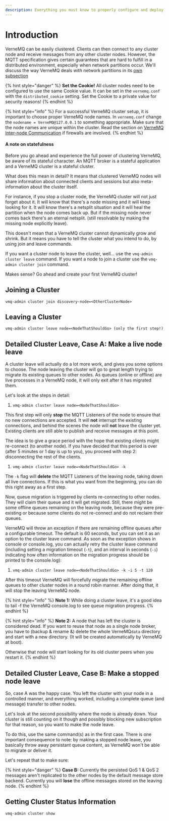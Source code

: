 ```yaml
---
description: Everything you must know to properly configure and deploy a VerneMQ Cluster
---
```


# Introduction

VerneMQ can be easily clustered. Clients can then connect to any cluster node and receive messages from any other cluster nodes. However, the MQTT specification gives certain guarantees that are hard to fulfill in a distributed environment, especially when network partitions occur. We'll discuss the way VerneMQ deals with network partitions in its [own subsection](netsplits.md)

{% hint style="danger" %}
**Set the Cookie!** All cluster nodes need to be configured to use the same Cookie value. It can be set in the `vernemq.conf` with the `distributed_cookie` setting. Set the Cookie to a private value for security reasons!
{% endhint %}

{% hint style="info" %}
For a successful VerneMQ cluster setup, it is important to choose proper VerneMQ node names. In `vernemq.conf` change the `nodename = VerneMQ@127.0.0.1` to something appropriate. Make sure that the node names are unique within the cluster. Read the section on [VerneMQ Inter-node Communication](communication.md) if firewalls are involved.
{% endhint %}

#### A note on statefulness

Before you go ahead and experience the full power of clustering VerneMQ, be aware of its stateful character. An MQTT broker is a stateful application and a VerneMQ cluster is a stateful cluster.

What does this mean in detail? It means that clustered VerneMQ nodes will share information about connected clients and sessions but also meta-information about the cluster itself.

For instance, if you stop a cluster node, the VerneMQ cluster will not just forget about it. It will know that there's a node missing and it will keep looking for it. It will know there's a netsplit situation and it will heal the partition when the node comes back up. But if the missing node never comes back there's an eternal netsplit. \(still resolvable by making the missing node explicitly leave\).

This doesn't mean that a VerneMQ cluster cannot dynamically grow and shrink. But it means you have to tell the cluster what you intend to do, by using join and leave commands.

If you want a cluster node to leave the cluster, well... use the `vmq-admin cluster leave` command. If you want a node to join a cluster use the `vmq-admin cluster join` command.

Makes sense? Go ahead and create your first VerneMQ cluster!

## Joining a Cluster

```text
vmq-admin cluster join discovery-node=<OtherClusterNode>
```

## Leaving a Cluster

```text
vmq-admin cluster leave node=<NodeThatShouldGo> (only the first step!)
```

## Detailed Cluster Leave, Case A: Make a live node leave

A cluster leave will actually do a lot more work, and gives you some options to choose. The node leaving the cluster will go to great length trying to migrate its existing queues to other nodes. As queues \(online or offline\) are live processes in a VerneMQ node, it will only exit after it has migrated them.

Let's look at the steps in detail:

1. `vmq-admin cluster leave node=<NodeThatShouldGo>`

This first step will only **stop** the MQTT Listeners of the node to ensure that no new connections are accepted. It will **not** interrupt the existing connections, and behind the scenes the node will **not** leave the cluster yet. Existing clients are still able to publish and receive messages at this point.

The idea is to give a grace period with the hope that existing clients might re-connect \(to another node\). If you have decided that this period is over \(after 5 minutes or 1 day is up to you\), you proceed with step 2: disconnecting the rest of the clients.

1. `vmq-admin cluster leave node=<NodeThatShouldGo> -k`

The `-k` flag will **delete** the MQTT Listeners of the leaving node, taking down all live connections. If this is what you want from the beginning, you can do this right away as a first step.

Now, queue migration is triggered by clients re-connecting to other nodes. They will claim their queue and it will get migrated. Still, there might be some offline queues remaining on the leaving node, because they were pre-existing or because some clients do not re-connect and do not reclaim their queues.

VerneMQ will throw an exception if there are remaining offline queues after a configurable timeout. The default is 60 seconds, but you can set it as an option to the cluster leave command. As soon as the exception shows in console or console.log, you can actually retry the cluster leave command \(including setting a migration timeout \(`-t`\), and an interval in seconds \(`-i`\) indicating how often information on the migration progress should be printed to the console.log\):

1. `vmq-admin cluster leave node=<NodeThatShouldGo> -k -i 5 -t 120`

After this timeout VerneMQ will forcefully migrate the remaining offline queues to other cluster nodes in a round robin manner. After doing that, it will stop the leaving VerneMQ node.

{% hint style="info" %}
**Note 1:** While doing a cluster leave, it's a good idea to tail -f the VerneMQ console.log to see queue migration progress.
{% endhint %}

{% hint style="info" %}
**Note 2:** A node that has left the cluster is considered dead. If you want to reuse that node as a single node broker, you have to \(backup & rename &\) delete the whole VerneMQ`data` directory and start with a new directory. \(It will be created automatically by VerneMQ at boot\).

Otherwise that node will start looking for its old cluster peers when you restart it.
{% endhint %}

## Detailed Cluster Leave, Case B: Make a stopped node leave

So, case A was the happy case. You left the cluster with your node in a controlled manner, and everything worked, including a complete queue \(and message\) transfer to other nodes.

Let's look at the second possibility where the node is already down. Your cluster is still counting on it though and possibly blocking new subscription for that reason, so you want to make the node leave.

To do this, use the same command\(s\) as in the first case. There is one important consequence to note: by making a stopped node leave, you basically throw away persistant queue content, as VerneMQ won't be able to migrate or deliver it.

Let's repeat that to make sure:

{% hint style="danger" %}
**Case B:** Currently the persisted QoS 1 & QoS 2 messages aren't replicated to the other nodes by the default message store backend. Currently you will **lose** the offline messages stored on the leaving node.
{% endhint %}

## Getting Cluster Status Information

```text
vmq-admin cluster show
```


